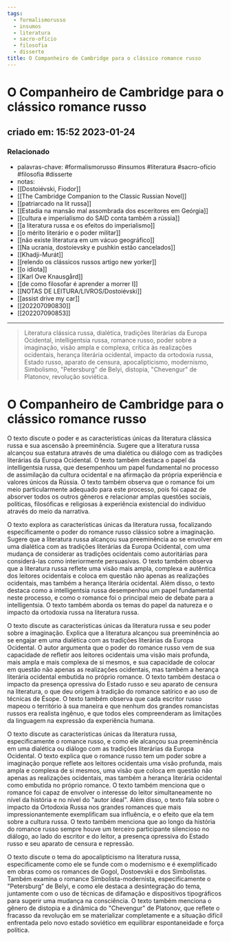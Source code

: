 ```yaml
---
tags:
  - formalismorusso
  - insumos
  - literatura
  - sacro-ofício
  - filosofia
  - disserte
title: O Companheiro de Cambridge para o clássico romance russo
---
```


# O Companheiro de Cambridge para o clássico romance russo

## criado em: 15:52 2023-01-24

### Relacionado

- palavras-chave: #formalismorusso #insumos #literatura #sacro-ofício #filosofia #disserte 
- notas: 
- [[Dostoiévski, Fiodor]]
- [[The Cambridge Companion to the Classic Russian Novel]]
- [[patriarcado na lit russa]]
- [[Estadia na mansão mal assombrada dos esceritores em Geórgia]]
- [[cultura e imperialismo do SAID conta também a rússia]]
- [[a literatura russa e os efeitos do imperialismo]]
- [[o mérito literário e o poder militar]]
- [[não existe literatura em um vácuo geográfico]]
- [[Na ucrania, dostoievsky e pushkin estão cancelados]]
- [[Khadji-Murát]]
- [[relendo os clássicos russos artigo new yorker]]
- [[o idiota]]
- [[Karl Ove Knausgård]]
- [[de como filosofar é aprender a morrer I]]
- [[NOTAS DE LEITURA/LIVROS/Dostoiévski]]
- [[assist drive my car]]
- [[202207090830]]
- [[202207090853]]

---

>Literatura clássica russa, dialética, tradições literárias da Europa Ocidental, intelligentsia russa, romance russo, poder sobre a imaginação, visão ampla e complexa, crítica às realizações ocidentais, herança literária ocidental, impacto da ortodoxia russa, Estado russo, aparato de censura, apocalipticismo, modernismo, Simbolismo, "Petersburg" de Belyi, distopia, "Chevengur" de Platonov, revolução soviética.

# O Companheiro de Cambridge para o clássico romance russo

O texto discute o poder e as características únicas da literatura clássica russa e sua ascensão à preeminência. Sugere que a literatura russa alcançou sua estatura através de uma dialética ou diálogo com as tradições literárias da Europa Ocidental. O texto também destaca o papel da intelligentsia russa, que desempenhou um papel fundamental no processo de assimilação da cultura ocidental e na afirmação da própria experiência e valores únicos da Rússia. O texto também observa que o romance foi um meio particularmente adequado para este processo, pois foi capaz de absorver todos os outros gêneros e relacionar amplas questões sociais, políticas, filosóficas e religiosas à experiência existencial do indivíduo através do meio da narrativa.

O texto explora as características únicas da literatura russa, focalizando especificamente o poder do romance russo clássico sobre a imaginação. Sugere que a literatura russa alcançou sua preeminência ao se envolver em uma dialética com as tradições literárias da Europa Ocidental, com uma mudança de considerar as tradições ocidentais como autoritárias para considerá-las como interiormente persuasivas. O texto também observa que a literatura russa reflete uma visão mais ampla, complexa e autêntica dos leitores ocidentais e coloca em questão não apenas as realizações ocidentais, mas também a herança literária ocidental. Além disso, o texto destaca como a intelligentsia russa desempenhou um papel fundamental neste processo, e como o romance foi o principal meio de debate para a intelligentsia. O texto também aborda os temas do papel da natureza e o impacto da ortodoxia russa na literatura russa.

O texto discute as características únicas da literatura russa e seu poder sobre a imaginação. Explica que a literatura alcançou sua preeminência ao se engajar em uma dialética com as tradições literárias da Europa Ocidental. O autor argumenta que o poder do romance russo vem de sua capacidade de refletir aos leitores ocidentais uma visão mais profunda, mais ampla e mais complexa de si mesmos, e sua capacidade de colocar em questão não apenas as realizações ocidentais, mas também a herança literária ocidental embutida no próprio romance. O texto também destaca o impacto da presença opressiva do Estado russo e seu aparato de censura na literatura, o que deu origem à tradição do romance satírico e ao uso de técnicas de Ésope. O texto também observa que cada escritor russo mapeou o território à sua maneira e que nenhum dos grandes romancistas russos era realista ingênuo, e que todos eles compreenderam as limitações da linguagem na expressão da experiência humana.

O texto discute as características únicas da literatura russa, especificamente o romance russo, e como ele alcançou sua preeminência em uma dialética ou diálogo com as tradições literárias da Europa Ocidental. O texto explica que o romance russo tem um poder sobre a imaginação porque reflete aos leitores ocidentais uma visão profunda, mais ampla e complexa de si mesmos, uma visão que coloca em questão não apenas as realizações ocidentais, mas também a herança literária ocidental como embutida no próprio romance. O texto também menciona que o romance foi capaz de envolver o interesse do leitor simultaneamente no nível da história e no nível do "autor ideal". Além disso, o texto fala sobre o impacto da Ortodoxia Russa nos grandes romances que mais impressionantemente exemplificam sua influência, e o efeito que ela tem sobre a cultura russa. O texto também menciona que ao longo da história do romance russo sempre houve um terceiro participante silencioso no diálogo, ao lado do escritor e do leitor, a presença opressiva do Estado russo e seu aparato de censura e repressão.

O texto discute o tema do apocalipticismo na literatura russa, especificamente como ele se funde com o modernismo e é exemplificado em obras como os romances de Gogol, Dostoevskii e dos Simbolistas. Também examina o romance Simbolista-modernista, especificamente o "Petersburg" de Belyi, e como ele destaca a desintegração do tema, juntamente com o uso de técnicas de difamação e dispositivos tipográficos para sugerir uma mudança na consciência. O texto também menciona o gênero de distopia e a dinâmica do "Chevengur" de Platonov, que reflete o fracasso da revolução em se materializar completamente e a situação difícil enfrentada pelo novo estado soviético em equilibrar espontaneidade e força política.